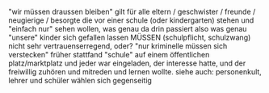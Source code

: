 "wir müssen draussen bleiben"
gilt für alle eltern / geschwister / freunde / neugierige / besorgte
die vor einer schule (oder kindergarten) stehen
und "einfach nur" sehen wollen, was genau da drin passiert
also was genau "unsere" kinder sich gefallen lassen MÜSSEN (schulpflicht, schulzwang)
nicht sehr vertrauenserregend, oder?
"nur kriminelle müssen sich verstecken"
früher stattfand "schule" auf einem öffentlichen platz/marktplatz
und jeder war eingeladen, der interesse hatte,
und der freiwillig zuhören und mitreden und lernen wollte.
siehe auch: personenkult, lehrer und schüler wählen sich gegenseitig


